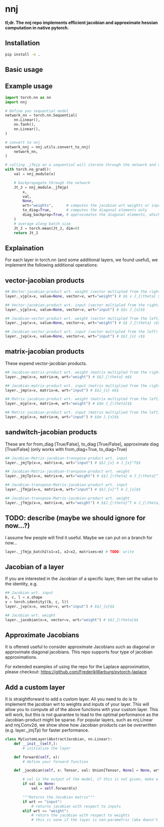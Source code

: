 # nnj

**tl;dr. The nnj repo implements efficient jacobian and approximate hessian computation in native pytorch.**

## Installation

```bash
pip install -e .
```

## Basic usage

## Example usage

```python
import torch.nn as nn
import nnj

# Define you sequential model
network_nn = torch.nn.Sequential(
    nn.Linear(),
    nn.Tanh(),
    nn.Linear(),
)

# convert to nnj
network_nnj = nnj.utils.convert_to_nnj(
    network_nn,
)

# calling _jTmjp on a sequential will iterate through the network and compute jacobian-tranposed matrix jacobian product (e.g. Generalized-Gauss Newton approximation of the hessian) of the nnj network. 
with torch.no_grad():
    val = nnj_module(x)

    # backpropagate through the network
    Jt_J = nnj_module._jTmjp(
        x, 
        val,
        None,
        wrt="weights",      # computes the jacobian wrt weights or inputs
        to_diag=True,       # computes the diagonal elements only
        diag_backprop=True, # approximates the diagonal elements, which speeds up the computations
    )
    # average along batch size
    Jt_J = torch.mean(Jt_J, dim=0)
    return Jt_J
```

## Explaination

For each layer in torch.nn (and some additional layers, we found useful), we implement the following additional operations:


## vector-jacobian products
```python
## Bector-jacobian-product wrt. weight (vector multipled from the right)
layer._vjp(x=x, value=None, vector=v, wrt="weight") # $$ v J_{\theta} $$

## Vector-jacobian-product wrt. input (vector multipled from the right)
layer._vjp(x=x, value=None, vector=v, wrt="input") # $$v J_{x}$$

## Jacobian-vector-product wrt. weight (vector multipled from the left)
layer._jvp(x=x, value=None, vector=v, wrt="weight") # $$ J_{\theta} v$$

## Jacobian-vector-product wrt. input (vector multipled from the left)
layer._jvp(x=x, value=None, vector=v, wrt="input") # $$J_{x} v$$
```

## matrix-jacobian products
These expend vector-jacobian products.
```python
## Jacobian-matrix-product wrt. weight (matrix multipled from the right)
layer._jmp(x=x, matrix=m, wrt="weight") # $$J_{\theta} m$$

## Jacobian-matrix-product wrt. input (matrix multiplied from the right)
layer._jmp(x=x, matrix=m, wrt="input") # $$J_{x} m$$

## Matrix-jacobian-product wrt. weight (matrix multipled from the left)
layer._mjp(x=x, matrix=m, wrt="weight") # $$m J_{\theta}$$

## Matrix-jacobian-product wrt. input (matrix multiplied from the left)
layer._mjp(x=x, matrix=m, wrt="input") # $$m J_{x}$$
```

## sandwitch-jacobian products
These are for from_diag [True/False], to_diag [True/False], approximate diag [True/False] (only works with from_diag=True, to_diag=True)
```python
## Jacobian-Matrix-jacobian-transpose-product wrt. input 
layer._jmjTp(x=x, matrix=m, wrt="input") # $$J_{x} m J_{x}^T$$

## Jacobian-Matrix-jacobian-transpose-product wrt. weight 
layer._jmjTp(x=x, matrix=m, wrt="weight") # $$J_{\theta} m J_{\theta}^T$$

## Jacobian-transpose-Matrix-jacobian-product wrt. input 
layer._jTmjp(x=x, matrix=m, wrt="input") # $$J_{x}^T m J_{x}$$

## Jacobian-transpose-Matrix-jacobian-product wrt. weight 
layer._jTmjp(x=x, matrix=m, wrt="weight") # $$J_{\theta}^T m J_{\theta}$$
```

## TODO: describe (maybe we should ignore for now...?)
I assume few people will find it useful. Maybe we can put on a branch for now...
```python
layer._jTmjp_batch2(x1=x1, x2=x2, matrixes=m) # TODO: write
```

## Jacobian of a layer
If you are interested in the Jacobian of a specific layer, then set the value to the identity, e.g. 

```python
## Jacobian wrt. input
b, c, l = x.shape
v = torch.identity((b, c, l))
layer._jvp(x=x, vector=v, wrt="input") # $$J_{x}$$

## Jacobian wrt. weight
layer._jacobian(x=x, vector=v, wrt="weight") # $$J_{\theta}$$
```

## Approximate Jacobians

It is oftened useful to consider approximate Jacobians such as diagonal or approximate diagonal jacobians. This repo supports four type of jacobian approximations. 




For extended examples of using the repo for the Laplace approximation, please checkout: https://github.com/FrederikWarburg/pytorch-laplace

## Add a custom layer

It is straightforward to add a custom layer. All you need to do is to implement the jacobian wrt to weights and inputs of your layer. This will allow you to compute all of the above functions with your custom layer. This will work, but this is not guarantee to lead to the optimal performance as the Jacobian-product might be sparse. For popular layers, such as nnj.Linear and nnj.Conv2d, we show show how Jacobian products can be overwritten (e.g. layer._jmjTp) for faster performance. 

```python
class MyCustomLayer(AbstractJacobian, nn.Linear):
    def __init__(self,):
        # initialize the layer

    def forward(self, x):
        # define your forward function

    def _jacobian(self, x: Tensor, val: Union[Tensor, None] = None, wrt: str = "input") -> Tensor:

        # val is the output of the model, if this is not given, make a forward pass
        if val is None:
            val = self.forward(x)

        """Returns the Jacobian matrix"""
        if wrt == "input":            
            # returns jacobian with respect to inputs
        elif wrt == "weight":
            # return the jacobian with respect to weights
            # this is none if the layer is non-parametric (aka doesn't have learnable weights)
```

